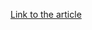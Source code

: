 [Link to the article](https://cybersecuritynews.com/north-korean-it-workers-using-real-time-deepfake/)
